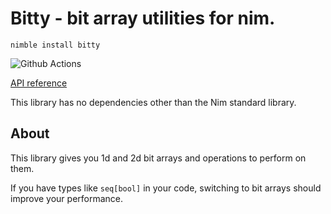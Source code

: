# Bitty - bit array utilities for nim.

`nimble install bitty`

![Github Actions](https://github.com/treeform/bitty/workflows/Github%20Actions/badge.svg)

[API reference](https://nimdocs.com/treeform/bitty)

This library has no dependencies other than the Nim standard library.

## About

This library gives you 1d and 2d bit arrays and operations to perform on them.

If you have types like `seq[bool]` in your code, switching to bit arrays should improve your performance.

